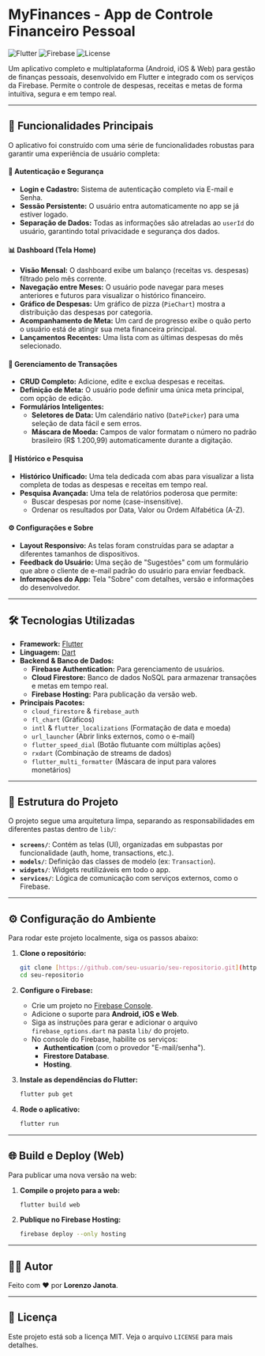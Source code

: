 # MyFinances - App de Controle Financeiro Pessoal

![Flutter](https://img.shields.io/badge/Flutter-02569B?style=for-the-badge&logo=flutter&logoColor=white)
![Firebase](https://img.shields.io/badge/Firebase-FFCA28?style=for-the-badge&logo=firebase&logoColor=black)
![License](https://img.shields.io/badge/License-MIT-green.svg)

Um aplicativo completo e multiplataforma (Android, iOS & Web) para gestão de finanças pessoais, desenvolvido em Flutter e integrado com os serviços da Firebase. Permite o controle de despesas, receitas e metas de forma intuitiva, segura e em tempo real.

<!-- ![Capa do App](https://i.imgur.com/G5gJ81V.png) -->

---

## 🚀 Funcionalidades Principais

O aplicativo foi construído com uma série de funcionalidades robustas para garantir uma experiência de usuário completa:

#### 👤 **Autenticação e Segurança**
* **Login e Cadastro:** Sistema de autenticação completo via E-mail e Senha.
* **Sessão Persistente:** O usuário entra automaticamente no app se já estiver logado.
* **Separação de Dados:** Todas as informações são atreladas ao `userId` do usuário, garantindo total privacidade e segurança dos dados.

#### 📊 **Dashboard (Tela Home)**
* **Visão Mensal:** O dashboard exibe um balanço (receitas vs. despesas) filtrado pelo mês corrente.
* **Navegação entre Meses:** O usuário pode navegar para meses anteriores e futuros para visualizar o histórico financeiro.
* **Gráfico de Despesas:** Um gráfico de pizza (`PieChart`) mostra a distribuição das despesas por categoria.
* **Acompanhamento de Meta:** Um card de progresso exibe o quão perto o usuário está de atingir sua meta financeira principal.
* **Lançamentos Recentes:** Uma lista com as últimas despesas do mês selecionado.

#### 💸 **Gerenciamento de Transações**
* **CRUD Completo:** Adicione, edite e exclua despesas e receitas.
* **Definição de Meta:** O usuário pode definir uma única meta principal, com opção de edição.
* **Formulários Inteligentes:**
    * **Seletores de Data:** Um calendário nativo (`DatePicker`) para uma seleção de data fácil e sem erros.
    * **Máscara de Moeda:** Campos de valor formatam o número no padrão brasileiro (R$ 1.200,99) automaticamente durante a digitação.

#### 📜 **Histórico e Pesquisa**
* **Histórico Unificado:** Uma tela dedicada com abas para visualizar a lista completa de todas as despesas e receitas em tempo real.
* **Pesquisa Avançada:** Uma tela de relatórios poderosa que permite:
    * Buscar despesas por nome (case-insensitive).
    * Ordenar os resultados por Data, Valor ou Ordem Alfabética (A-Z).

#### ⚙️ **Configurações e Sobre**
* **Layout Responsivo:** As telas foram construídas para se adaptar a diferentes tamanhos de dispositivos.
* **Feedback do Usuário:** Uma seção de "Sugestões" com um formulário que abre o cliente de e-mail padrão do usuário para enviar feedback.
* **Informações do App:** Tela "Sobre" com detalhes, versão e informações do desenvolvedor.

---

## 🛠️ Tecnologias Utilizadas

* **Framework:** [Flutter](https://flutter.dev/)
* **Linguagem:** [Dart](https://dart.dev/)
* **Backend & Banco de Dados:**
    * **Firebase Authentication:** Para gerenciamento de usuários.
    * **Cloud Firestore:** Banco de dados NoSQL para armazenar transações e metas em tempo real.
    * **Firebase Hosting:** Para publicação da versão web.
* **Principais Pacotes:**
    * `cloud_firestore` & `firebase_auth`
    * `fl_chart` (Gráficos)
    * `intl` & `flutter_localizations` (Formatação de data e moeda)
    * `url_launcher` (Abrir links externos, como o e-mail)
    * `flutter_speed_dial` (Botão flutuante com múltiplas ações)
    * `rxdart` (Combinação de streams de dados)
    * `flutter_multi_formatter` (Máscara de input para valores monetários)

---

## 📂 Estrutura do Projeto

O projeto segue uma arquitetura limpa, separando as responsabilidades em diferentes pastas dentro de `lib/`:

* **`screens/`**: Contém as telas (UI), organizadas em subpastas por funcionalidade (auth, home, transactions, etc.).
* **`models/`**: Definição das classes de modelo (ex: `Transaction`).
* **`widgets/`**: Widgets reutilizáveis em todo o app.
* **`services/`**: Lógica de comunicação com serviços externos, como o Firebase.

---

## ⚙️ Configuração do Ambiente

Para rodar este projeto localmente, siga os passos abaixo:

1.  **Clone o repositório:**
    ```bash
    git clone [https://github.com/seu-usuario/seu-repositorio.git](https://github.com/seu-usuario/seu-repositorio.git)
    cd seu-repositorio
    ```

2.  **Configure o Firebase:**
    * Crie um projeto no [Firebase Console](https://console.firebase.google.com/).
    * Adicione o suporte para **Android, iOS e Web**.
    * Siga as instruções para gerar e adicionar o arquivo `firebase_options.dart` na pasta `lib/` do projeto.
    * No console do Firebase, habilite os serviços:
        * **Authentication** (com o provedor "E-mail/senha").
        * **Firestore Database**.
        * **Hosting**.

3.  **Instale as dependências do Flutter:**
    ```bash
    flutter pub get
    ```

4.  **Rode o aplicativo:**
    ```bash
    flutter run
    ```

---

## 🌐 Build e Deploy (Web)

Para publicar uma nova versão na web:

1.  **Compile o projeto para a web:**
    ```bash
    flutter build web
    ```
2.  **Publique no Firebase Hosting:**
    ```bash
    firebase deploy --only hosting
    ```
---

## 👨‍💻 Autor

Feito com ❤️ por **Lorenzo Janota**.

---

## 📄 Licença

Este projeto está sob a licença MIT. Veja o arquivo `LICENSE` para mais detalhes.

